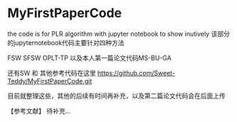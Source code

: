 # MyFirstPaperCode
the code is for PLR algorithm with jupyter notebook to show inutively
该部分的jupyternotebook代码主要针对四种方法

FSW SFSW OPLT-TP 以及本人第一篇论文代码MS-BU-GA

还有SW 和 其他参考代码在这里 https://github.com/Sweet-Teddy/MyFirstPaperCode.git

目前就整理这些，其他的后续有时间再补充，以及第二篇论文代码会在后面上传

【参考文献】 待补充...
